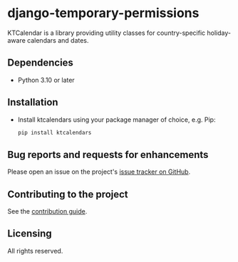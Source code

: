 # django-temporary-permissions

<!--
[![Test](https://github.com/k-tech-italy/ktcalendars/actions/workflows/test.yml/badge.svg)](https://github.com/k-tech-italy/ktcalendars/actions/workflows/test.yml)
[![Lint](https://github.com/k-tech-italy/ktcalendars/actions/workflows/lint.yml/badge.svg)](https://github.com/k-tech-italy/ktcalendars/actions/workflows/lint.yml)
[![Documentation](https://github.com/k-tech-italy/ktcalendars/actions/workflows/docs.yml/badge.svg)](https://github.com/k-tech-italy/ktcalendars/actions/workflows/docs.yml)
[![codecov](https://codecov.io/github/k-tech-italy/ktcalendars/graph/badge.svg?token=BNXEW4JAYF)](https://codecov.io/github/k-tech-italy/ktcalendars)
[![security: bandit](https://img.shields.io/badge/security-bandit-yellow.svg)](https://github.com/PyCQA/bandit)
[![Pypi](https://badge.fury.io/py/ktcalendars.svg)](https://badge.fury.io/py/ktcalendars)
[![coverage](https://codecov.io/github/k-tech-italy/ktcalendars/coverage.svg?branch=develop)](https://codecov.io/github/k-tech-italy/ktcalendars?branch=develop)
-->


KTCalendar is a library providing utility classes for country-specific holiday-aware calendars and dates.


## Dependencies

* Python 3.10 or later


## Installation

* Install ktcalendars using your package manager of choice, e.g. Pip:
  ```bash
  pip install ktcalendars
  ```

## Bug reports and requests for enhancements

Please open an issue on the project's [issue tracker on GitHub](https://github.com/k-tech-italy/django_temporary_permissions/issues).

## Contributing to the project

See the [contribution guide](CONTRIBUTING.md).

## Licensing

All rights reserved.
